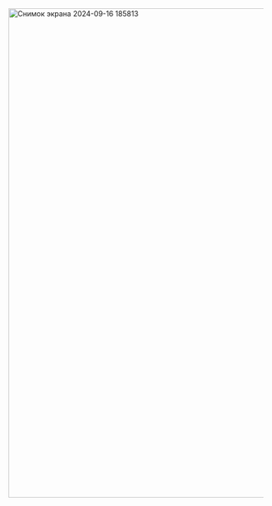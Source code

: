 <img width="967" alt="Снимок экрана 2024-09-16 185813" src="https://github.com/user-attachments/assets/14cdd59d-66e1-4d79-b462-d9bacf00107d">
